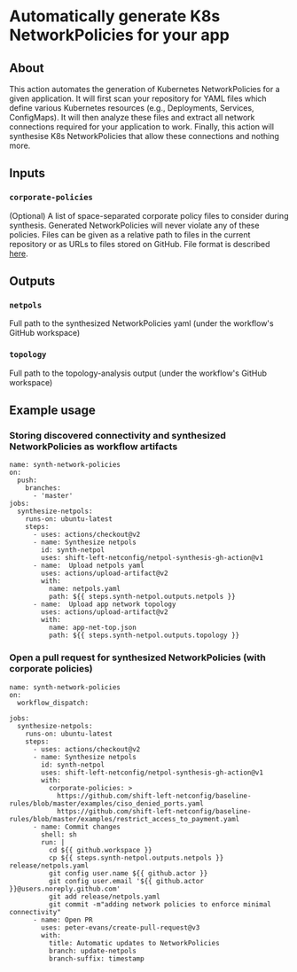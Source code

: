 # Automatically generate K8s NetworkPolicies for your app

## About
This action automates the generation of Kubernetes NetworkPolicies for a given application. It will first scan your repository for YAML files which define various Kubernetes resources (e.g., Deployments, Services, ConfigMaps). It will then analyze these files and extract all network connections required for your application to work. Finally, this action will synthesise K8s NetworkPolicies that allow these connections and nothing more.

## Inputs
### `corporate-policies`
(Optional) A list of space-separated corporate policy files to consider during synthesis. Generated NetworkPolicies will never violate any of these policies. Files can be given as a relative path to files in the current repository or as URLs to files stored on GitHub. File format is described [here](https://github.com/shift-left-netconfig/baseline-rules).

## Outputs
### `netpols`
Full path to the synthesized NetworkPolicies yaml (under the workflow's GitHub workspace)
### `topology`
Full path to the topology-analysis output (under the workflow's GitHub workspace)

## Example usage
### Storing discovered connectivity and synthesized NetworkPolicies as workflow artifacts
```
name: synth-network-policies
on:
  push:
    branches:
      - 'master'
jobs:
  synthesize-netpols:
    runs-on: ubuntu-latest
    steps:
      - uses: actions/checkout@v2
      - name: Synthesize netpols
        id: synth-netpol
        uses: shift-left-netconfig/netpol-synthesis-gh-action@v1
      - name:  Upload netpols yaml
        uses: actions/upload-artifact@v2
        with:
          name: netpols.yaml
          path: ${{ steps.synth-netpol.outputs.netpols }}
      - name:  Upload app network topology
        uses: actions/upload-artifact@v2
        with:
          name: app-net-top.json
          path: ${{ steps.synth-netpol.outputs.topology }}
```

### Open a pull request for synthesized NetworkPolicies (with corporate policies)
```
name: synth-network-policies
on:
  workflow_dispatch:

jobs:
  synthesize-netpols:
    runs-on: ubuntu-latest
    steps:
      - uses: actions/checkout@v2
      - name: Synthesize netpols
        id: synth-netpol
        uses: shift-left-netconfig/netpol-synthesis-gh-action@v1
        with:
          corporate-policies: >
            https://github.com/shift-left-netconfig/baseline-rules/blob/master/examples/ciso_denied_ports.yaml
            https://github.com/shift-left-netconfig/baseline-rules/blob/master/examples/restrict_access_to_payment.yaml
      - name: Commit changes
        shell: sh
        run: |
          cd ${{ github.workspace }}
          cp ${{ steps.synth-netpol.outputs.netpols }} release/netpols.yaml
          git config user.name ${{ github.actor }}
          git config user.email '${{ github.actor }}@users.noreply.github.com'
          git add release/netpols.yaml
          git commit -m"adding network policies to enforce minimal connectivity"
      - name: Open PR
        uses: peter-evans/create-pull-request@v3
        with:
          title: Automatic updates to NetworkPolicies
          branch: update-netpols
          branch-suffix: timestamp
  ```
